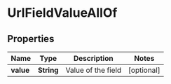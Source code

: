 

# UrlFieldValueAllOf


## Properties

Name | Type | Description | Notes
------------ | ------------- | ------------- | -------------
**value** | **String** | Value of the field |  [optional]



